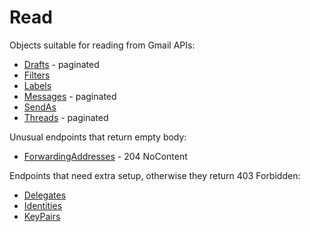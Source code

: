 # Read

Objects suitable for reading from Gmail APIs:
* [Drafts](https://developers.google.com/workspace/gmail/api/reference/rest/v1/users.drafts/list) - paginated
* [Filters](https://developers.google.com/workspace/gmail/api/reference/rest/v1/users.settings.filters/list)
* [Labels](https://developers.google.com/workspace/gmail/api/reference/rest/v1/users.labels/list)
* [Messages](https://developers.google.com/workspace/gmail/api/reference/rest/v1/users.messages/list) - paginated
* [SendAs](https://developers.google.com/workspace/gmail/api/reference/rest/v1/users.settings.sendAs/list)
* [Threads](https://developers.google.com/workspace/gmail/api/reference/rest/v1/users.threads/list) - paginated

Unusual endpoints that return empty body:
* [ForwardingAddresses](https://developers.google.com/workspace/gmail/api/reference/rest/v1/users.settings.forwardingAddresses/list) - 204 NoContent

Endpoints that need extra setup, otherwise they return 403 Forbidden:
* [Delegates](https://developers.google.com/workspace/gmail/api/reference/rest/v1/users.settings.delegates/list)
* [Identities](https://developers.google.com/workspace/gmail/api/reference/rest/v1/users.settings.cse.identities/list)
* [KeyPairs](https://developers.google.com/workspace/gmail/api/reference/rest/v1/users.settings.cse.keypairs/list)
